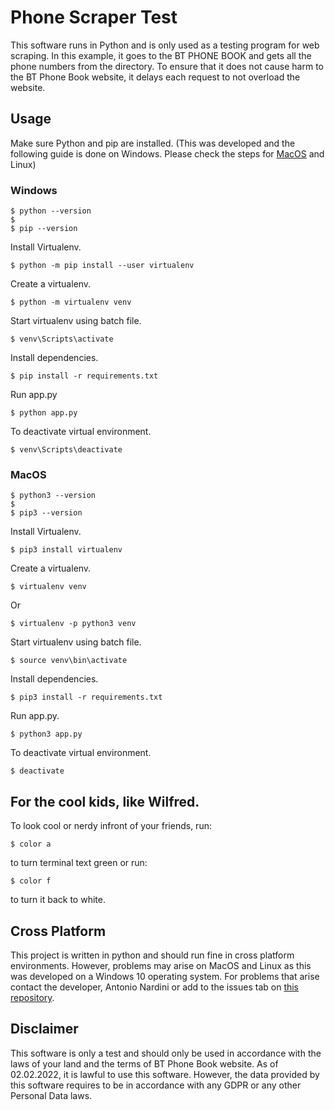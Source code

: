 # Phone Scraper Test

This software runs in Python and is only used as a testing program for web scraping. In this example, it goes to the BT PHONE BOOK and gets all the phone numbers from the directory. To ensure that it does not cause harm to the BT Phone Book website, it delays each request to not overload the website.

## Usage

Make sure Python and pip are installed. (This was developed and the following guide is done on Windows. Please check the steps for [MacOS](#macos) and Linux)

### Windows

```
$ python --version
$
$ pip --version
```

Install Virtualenv.

```
$ python -m pip install --user virtualenv
```

Create a virtualenv.

```
$ python -m virtualenv venv
```

Start virtualenv using batch file.

```
$ venv\Scripts\activate
```

Install dependencies.

```
$ pip install -r requirements.txt
```

Run app.py

```
$ python app.py
```

To deactivate virtual environment.

```
$ venv\Scripts\deactivate
```

### MacOS

```
$ python3 --version
$
$ pip3 --version
```

Install Virtualenv.

```
$ pip3 install virtualenv
```

Create a virtualenv.

```
$ virtualenv venv
```

Or

```
$ virtualenv -p python3 venv
```

Start virtualenv using batch file.

```
$ source venv\bin\activate
```

Install dependencies.

```
$ pip3 install -r requirements.txt
```

Run app.py.

```
$ python3 app.py
```

To deactivate virtual environment.

```
$ deactivate
```

## For the cool kids, like Wilfred.

To look cool or nerdy infront of your friends, run:

```
$ color a
```

to turn terminal text green or run:

```
$ color f
```

to turn it back to white.

## Cross Platform

This project is written in python and should run fine in cross platform environments. However, problems may arise on MacOS and Linux as this was developed on a Windows 10 operating system. For problems that arise contact the developer, Antonio Nardini or add to the issues tab on [this repository](https://github.com/NardiniA/phone-scraper-test/issues).

## Disclaimer

This software is only a test and should only be used in accordance with the laws of your land and the terms of BT Phone Book website. As of 02.02.2022, it is lawful to use this software. However, the data provided by this software requires to be in accordance with any GDPR or any other Personal Data laws.
